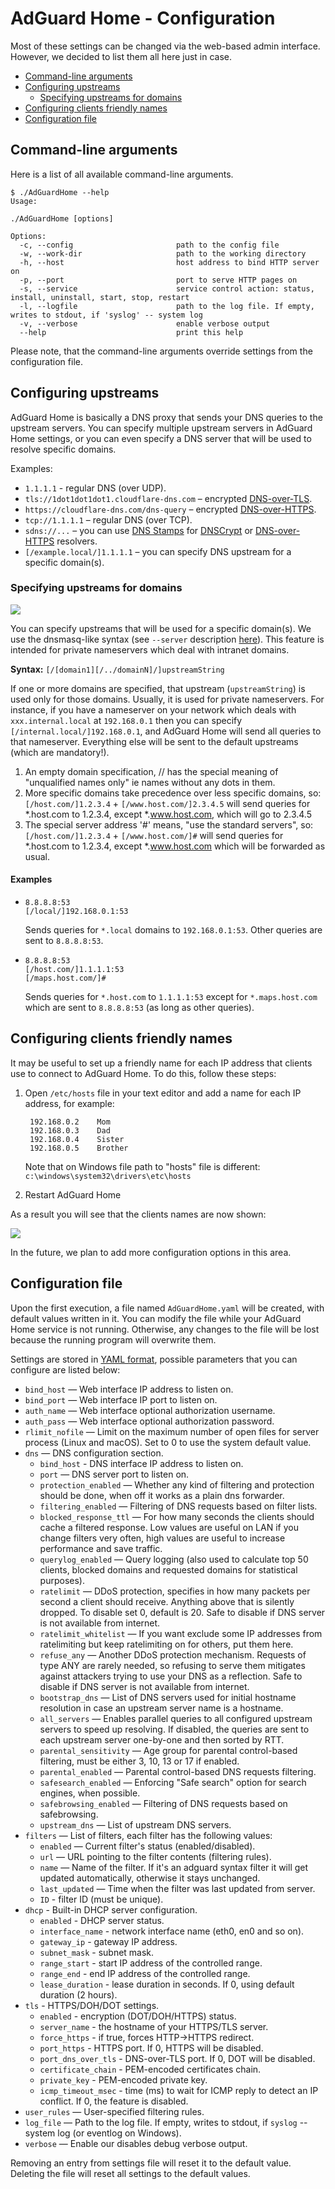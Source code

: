 # AdGuard Home - Configuration

Most of these settings can be changed via the web-based admin interface. However, we decided to list them all here just in case.

* [Command-line arguments](#command-line)
* [Configuring upstreams](#upstreams)
  * [Specifying upstreams for domains](#upstreams-for-domains)
* [Configuring clients friendly names](#friendly-names)
* [Configuration file](#configuration-file)

<a id="command-line"></a>
## Command-line arguments

Here is a list of all available command-line arguments.

```
$ ./AdGuardHome --help
Usage:

./AdGuardHome [options]

Options:
  -c, --config                       path to the config file
  -w, --work-dir                     path to the working directory
  -h, --host                         host address to bind HTTP server on
  -p, --port                         port to serve HTTP pages on
  -s, --service                      service control action: status, install, uninstall, start, stop, restart
  -l, --logfile                      path to the log file. If empty, writes to stdout, if 'syslog' -- system log
  -v, --verbose                      enable verbose output
  --help                             print this help
```

Please note, that the command-line arguments override settings from the configuration file.

<a id="upstreams"></a>
## Configuring upstreams

AdGuard Home is basically a DNS proxy that sends your DNS queries to the upstream servers. You can specify multiple upstream servers in AdGuard Home settings, or you can even specify a DNS server that will be used to resolve specific domains.

Examples:
* `1.1.1.1` - regular DNS (over UDP).
* `tls://1dot1dot1dot1.cloudflare-dns.com` – encrypted [DNS-over-TLS](https://en.wikipedia.org/wiki/DNS_over_TLS).
* `https://cloudflare-dns.com/dns-query` – encrypted [DNS-over-HTTPS](https://en.wikipedia.org/wiki/DNS_over_HTTPS).
* `tcp://1.1.1.1` – regular DNS (over TCP).
* `sdns://...` – you can use [DNS Stamps](https://dnscrypt.info/stamps/) for [DNSCrypt](https://dnscrypt.info/) or [DNS-over-HTTPS](https://en.wikipedia.org/wiki/DNS_over_HTTPS) resolvers.
* `[/example.local/]1.1.1.1` – you can specify DNS upstream for a specific domain(s).

<a id="upstreams-for-domains"></a>
### Specifying upstreams for domains

![](upstreams.png)

You can specify upstreams that will be used for a specific domain(s). We use the dnsmasq-like syntax (see `--server` description [here](http://www.thekelleys.org.uk/dnsmasq/docs/dnsmasq-man.html)). This feature is intended for private nameservers which deal with intranet domains.

**Syntax:** `[/[domain1][/../domainN]/]upstreamString`

If one or more domains are specified, that upstream (`upstreamString`) is used only for those domains. Usually, it is used for private nameservers. For instance, if you have a nameserver on your network which deals with `xxx.internal.local` at `192.168.0.1` then you can specify `[/internal.local/]192.168.0.1`, and AdGuard Home will send all queries to that nameserver. Everything else will be sent to the default upstreams (which are mandatory!).

1. An empty domain specification, // has the special meaning of "unqualified names only" ie names without any dots in them.
2. More specific domains take precedence over less specific domains, so: `[/host.com/]1.2.3.4` + `[/www.host.com/]2.3.4.5` will send queries for *.host.com to 1.2.3.4, except *.www.host.com, which will go to 2.3.4.5
3. The special server address '#' means, "use the standard servers", so: `[/host.com/]1.2.3.4` + `[/www.host.com/]#` will send queries for *.host.com to 1.2.3.4, except *.www.host.com which will be forwarded as usual.

#### Examples

* 
    ```
    8.8.8.8:53
    [/local/]192.168.0.1:53
    ```
    Sends queries for `*.local` domains to `192.168.0.1:53`. Other queries are sent to `8.8.8.8:53`.

* 
    ```
    8.8.8.8:53
    [/host.com/]1.1.1.1:53
    [/maps.host.com/]#
    ```
    Sends queries for `*.host.com` to `1.1.1.1:53` except for `*.maps.host.com` which are sent to `8.8.8.8:53` (as long as other queries).

<a id="friendly-names"></a>
## Configuring clients friendly names

It may be useful to set up a friendly name for each IP address that clients use to connect to AdGuard Home.  To do this, follow these steps:

1. Open `/etc/hosts` file in your text editor and add a name for each IP address, for example:

		192.168.0.2    Mom
		192.168.0.3    Dad
		192.168.0.4    Sister
		192.168.0.5    Brother

	Note that on Windows file path to "hosts" file is different: `c:\windows\system32\drivers\etc\hosts`

2. Restart AdGuard Home

As a result you will see that the clients names are now shown:

![](top-clients-names.png)

In the future, we plan to add more configuration options in this area.

<a id="configuration-file"></a>
## Configuration file

Upon the first execution, a file named `AdGuardHome.yaml` will be created, with default values written in it. You can modify the file while your AdGuard Home service is not running. Otherwise, any changes to the file will be lost because the running program will overwrite them.

Settings are stored in [YAML format](https://en.wikipedia.org/wiki/YAML), possible parameters that you can configure are listed below:

 * `bind_host` — Web interface IP address to listen on.
 * `bind_port` — Web interface IP port to listen on.
 * `auth_name` — Web interface optional authorization username.
 * `auth_pass` — Web interface optional authorization password.
 * `rlimit_nofile` — Limit on the maximum number of open files for server process (Linux and macOS).  Set to 0 to use the system default value.
 * `dns` — DNS configuration section.
   * `bind_host` - DNS interface IP address to listen on. 
   * `port` — DNS server port to listen on.
   * `protection_enabled` — Whether any kind of filtering and protection should be done, when off it works as a plain dns forwarder.
   * `filtering_enabled` — Filtering of DNS requests based on filter lists.
   * `blocked_response_ttl` — For how many seconds the clients should cache a filtered response. Low values are useful on LAN if you change filters very often, high values are useful to increase performance and save traffic.
   * `querylog_enabled` — Query logging (also used to calculate top 50 clients, blocked domains and requested domains for statistical purposes).
   * `ratelimit` — DDoS protection, specifies in how many packets per second a client should receive. Anything above that is silently dropped. To disable set 0, default is 20. Safe to disable if DNS server is not available from internet.
   * `ratelimit_whitelist` — If you want exclude some IP addresses from ratelimiting but keep ratelimiting on for others, put them here.
   * `refuse_any` — Another DDoS protection mechanism. Requests of type ANY are rarely needed, so refusing to serve them mitigates against attackers trying to use your DNS as a reflection. Safe to disable if DNS server is not available from internet.
   * `bootstrap_dns` — List of DNS servers used for initial hostname resolution in case an upstream server name is a hostname.
   * `all_servers` — Enables parallel queries to all configured upstream servers to speed up resolving. If disabled, the queries are sent to each upstream server one-by-one and then sorted by RTT.
   * `parental_sensitivity` — Age group for parental control-based filtering, must be either 3, 10, 13 or 17 if enabled.
   * `parental_enabled` — Parental control-based DNS requests filtering.
   * `safesearch_enabled` — Enforcing "Safe search" option for search engines, when possible.
   * `safebrowsing_enabled` — Filtering of DNS requests based on safebrowsing.
   * `upstream_dns` — List of upstream DNS servers.
 * `filters` — List of filters, each filter has the following values:
   * `enabled` — Current filter's status (enabled/disabled).
   * `url` — URL pointing to the filter contents (filtering rules).
   * `name` — Name of the filter. If it's an adguard syntax filter it will get updated automatically, otherwise it stays unchanged.
   * `last_updated` — Time when the filter was last updated from server.
   * `ID` - filter ID (must be unique).
 * `dhcp` - Built-in DHCP server configuration.
   * `enabled` - DHCP server status.
   * `interface_name` - network interface name (eth0, en0 and so on).
   * `gateway_ip` - gateway IP address.
   * `subnet_mask` - subnet mask.
   * `range_start` - start IP address of the controlled range.  
   * `range_end` - end IP address of the controlled range.
   * `lease_duration` - lease duration in seconds. If 0, using default duration (2 hours).
 * `tls` - HTTPS/DOH/DOT settings.
   * `enabled` - encryption (DOT/DOH/HTTPS) status.
   * `server_name` - the hostname of your HTTPS/TLS server.
   * `force_https` - if true, forces HTTP->HTTPS redirect.
   * `port_https` - HTTPS port. If 0, HTTPS will be disabled.
   * `port_dns_over_tls` - DNS-over-TLS port. If 0, DOT will be disabled.
   * `certificate_chain` - PEM-encoded certificates chain.
   * `private_key` - PEM-encoded private key.
   * `icmp_timeout_msec` - time (ms) to wait for ICMP reply to detect an IP conflict. If 0, the feature is disabled.
 * `user_rules` — User-specified filtering rules.
 * `log_file` — Path to the log file. If empty, writes to stdout, if `syslog` -- system log (or eventlog on Windows).
 * `verbose` — Enable our disables debug verbose output.

Removing an entry from settings file will reset it to the default value. Deleting the file will reset all settings to the default values.